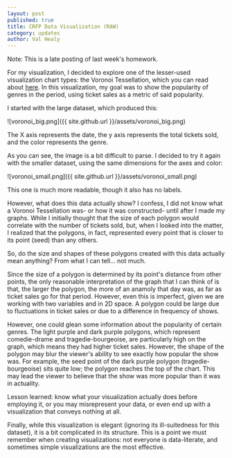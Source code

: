 ```yaml
---
layout: post
published: true
title: CRFP Data Visualization (RAW)
category: updates
author: Val Healy
---
```


Note: This is a late posting of last week's homework.

For my visualization, I decided to explore one of the lesser-used visualization chart types: the Voronoi Tessellation, which you can read about [here](http://en.wikipedia.org/wiki/Voronoi_diagram). In this visualization, my goal was to show the popularity of genres in the period, using ticket sales as a metric of said popularity. 

I started with the large dataset, which produced this:

![voronoi_big.png]({{ site.github.url }}/assets/voronoi_big.png)

The X axis represents the date, the y axis represents the total tickets sold, and the color represents the genre. 

As you can see, the image is a bit difficult to parse. I decided to try it again with the smaller dataset, using the same dimensions for the axes and color:

![voronoi_small.png]({{ site.github.url }}/assets/voronoi_small.png)

This one is much more readable, though it also has no labels.

However, what does this data actually show? I confess, I did not know what a Voronoi Tessellation was- or how it was constructed- until after I made my graphs. While I initially thought that the size of each polygon would correlate with the number of tickets sold, but, when I looked into the matter, I realized that the polygons, in fact, represented every point that is closer to its point (seed) than any others.

So, do the size and shapes of these polygons created with this data actually mean anything? From what I can tell... not much. 

Since the size of a polygon is determined by its point's distance from other points, the only reasonable interpretation of the graph that I can think of is that, the larger the polygon, the more of an anamoly that day was, as far as ticket sales go for that period. However, even this is imperfect, given we are working with two variables and in 2D space. A polygon could be large due to fluctuations in ticket sales or due to a difference in frequency of shows. 

However, one could glean some information about the popularity of certain genres. The light purple and dark purple polygons, which represent comedie-drame and tragedie-bourgeoise, are particularly high on the graph, which means they had higher ticket sales. However, the shape of the polygon may blur the viewer's ability to see exactly how popular the show was. For example, the seed point of the dark purple polygon (tragedie-bourgeoise) sits quite low; the polygon reaches the top of the chart. This may lead the viewer to believe that the show was more popular than it was in actuality. 

Lesson learned: know what your visualization actually does before employing it, or you may misrepresent your data, or even end up with a visualization that conveys nothing at all.

Finally, while this visualization is elegant (ignoring its ill-suitedness for this dataset), it is a bit complicated in its structure. This is a point we must remember when creating visualizations: not everyone is data-literate, and sometimes simple visualizations are the most effective. 